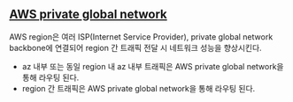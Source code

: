 ## [AWS private global network](https://docs.aws.amazon.com/vpc/latest/userguide/how-it-works.html#what-is-connectivity)
AWS region은 여러 ISP(Internet Service Provider), private global network backbone에 연결되어 region 간 트래픽 전달 시 네트워크 성능을 향상시킨다.

- az 내부 또는 동일 region 내 az 내부 트래픽은 AWS private global network을 통해 라우팅 된다.
- region 간 트래픽은 AWS private global network을 통해 라우팅 된다.